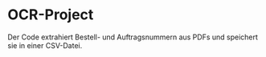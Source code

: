 # OCR-Project
Der Code extrahiert Bestell- und Auftragsnummern aus PDFs und speichert sie in einer CSV-Datei.
